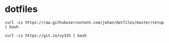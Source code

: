 # dotfiles
```
curl -Ls https://raw.githubusercontent.com/johan/dotfiles/master/setup | bash
```
```
curl -Ls https://git.io/vy31h | bash
```
